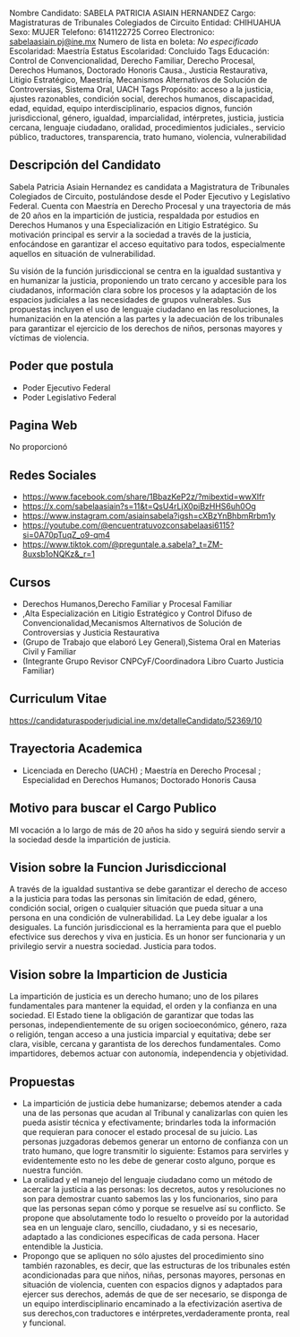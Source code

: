 Nombre Candidato: SABELA PATRICIA ASIAIN HERNANDEZ
Cargo: Magistraturas de Tribunales Colegiados de Circuito
Entidad: CHIHUAHUA
Sexo: MUJER
Telefono: 6141122725
Correo Electronico: sabelaasiain.pj@ine.mx
Numero de lista en boleta: *No especificado*
Escolaridad: Maestría
Estatus Escolaridad: Concluido
Tags Educación: Control de Convencionalidad, Derecho Familiar, Derecho Procesal, Derechos Humanos, Doctorado Honoris Causa., Justicia Restaurativa, Litigio Estratégico, Maestría, Mecanismos Alternativos de Solución de Controversias, Sistema Oral, UACH
Tags Propósito: acceso a la justicia, ajustes razonables, condición social, derechos humanos, discapacidad, edad, equidad, equipo interdisciplinario, espacios dignos, función jurisdiccional, género, igualdad, imparcialidad, intérpretes, justicia, justicia cercana, lenguaje ciudadano, oralidad, procedimientos judiciales., servicio público, traductores, transparencia, trato humano, violencia, vulnerabilidad


## Descripción del Candidato 

Sabela Patricia Asiain Hernandez es candidata a Magistratura de Tribunales Colegiados de Circuito, postulándose desde el Poder Ejecutivo y Legislativo Federal. Cuenta con Maestría en Derecho Procesal y una trayectoria de más de 20 años en la impartición de justicia, respaldada por estudios en Derechos Humanos y una Especialización en Litigio Estratégico. Su motivación principal es servir a la sociedad a través de la justicia, enfocándose en garantizar el acceso equitativo para todos, especialmente aquellos en situación de vulnerabilidad.

Su visión de la función jurisdiccional se centra en la igualdad sustantiva y en humanizar la justicia, proponiendo un trato cercano y accesible para los ciudadanos, información clara sobre los procesos y la adaptación de los espacios judiciales a las necesidades de grupos vulnerables. Sus propuestas incluyen el uso de lenguaje ciudadano en las resoluciones, la humanización en la atención a las partes y la adecuación de los tribunales para garantizar el ejercicio de los derechos de niños, personas mayores y víctimas de violencia.


## Poder que postula

- Poder Ejecutivo Federal
- Poder Legislativo Federal


## Pagina Web

No proporcionó


## Redes Sociales

- https://www.facebook.com/share/1BbazKeP2z/?mibextid=wwXIfr
- https://x.com/sabelaasiain?s=11&t=QsU4rLjX0piBzHHS6uh0Og
- https://www.instagram.com/asiainsabela?igsh=cXBzYnBhbmRrbm1y
- https://youtube.com/@encuentratuvozconsabelaasi6115?si=0A70pTuqZ_o9-qm4
- https://www.tiktok.com/@preguntale.a.sabela?_t=ZM-8uxsb1oNQKz&_r=1


## Cursos

- Derechos Humanos,Derecho Familiar y Procesal Familiar
- ,Alta Especialización en Litigio Estratégico y Control Difuso de Convencionalidad,Mecanismos Alternativos de Solución de Controversias y Justicia Restaurativa
- (Grupo de Trabajo que elaboró Ley General),Sistema Oral en Materias Civil y Familiar
- (Integrante Grupo Revisor CNPCyF/Coordinadora Libro Cuarto Justicia Familiar)


## Curriculum Vitae

https://candidaturaspoderjudicial.ine.mx/detalleCandidato/52369/10


## Trayectoria Academica

- Licenciada en Derecho (UACH) ; Maestría en Derecho Procesal ; Especialidad en Derechos Humanos; Doctorado Honoris Causa


## Motivo para buscar el Cargo Publico

MI vocación a lo largo de más de 20 años ha sido y seguirá siendo servir a la sociedad desde la impartición de justicia.


## Vision sobre la Funcion Jurisdiccional

A través de la igualdad sustantiva se debe garantizar el derecho de acceso a la justicia para todas las personas sin limitación de edad, género, condición social, origen o cualquier situación que pueda situar a una persona en una condición de vulnerabilidad. La Ley debe igualar a los desiguales. La función jurisdiccional es la herramienta para que el pueblo efectivice sus derechos y viva en justicia. Es un honor ser funcionaria y un privilegio servir a nuestra sociedad. Justicia para todos.


## Vision sobre la Imparticion de Justicia

La impartición de justicia es un derecho humano; uno de los pilares fundamentales para mantener la equidad, el orden y la confianza en una sociedad. El Estado tiene la obligación de garantizar que todas las personas, independientemente de su origen socioeconómico, género, raza o religión, tengan acceso a una justicia imparcial y equitativa; debe ser clara, visible, cercana y garantista de los derechos fundamentales. Como impartidores, debemos actuar con autonomía, independencia y objetividad.


## Propuestas

- La impartición de justicia debe humanizarse; debemos atender a cada una de las personas que acudan al Tribunal y canalizarlas con quien les pueda asistir técnica y efectivamente; brindarles toda la información que requieran para conocer el estado procesal de su juicio. Las personas juzgadoras debemos generar un entorno de confianza con un trato humano, que logre transmitir lo siguiente: Estamos para servirles y evidentemente esto no les debe de generar costo alguno, porque es nuestra función.
- La oralidad y el manejo del lenguaje ciudadano como un método de acercar la justicia a las personas: los decretos, autos y resoluciones no son para demostrar cuanto sabemos las y los funcionarios, sino para que las personas sepan cómo y porque se resuelve así su conflicto. Se propone que absolutamente todo lo resuelto o proveído por la autoridad sea en un lenguaje claro, sencillo, ciudadano, y si es necesario, adaptado a las condiciones específicas de cada persona. Hacer entendible la Justicia.
- Propongo que se apliquen no sólo ajustes del procedimiento sino también razonables, es decir, que las estructuras de los tribunales estén acondicionadas para que niños, niñas, personas mayores, personas en situación de violencia, cuenten con espacios dignos y adaptados para ejercer sus derechos, además de que de ser necesario, se disponga de un equipo interdisciplinario encaminado a la efectivización asertiva de sus derechos,con traductores e intérpretes,verdaderamente pronta, real y funcional.

